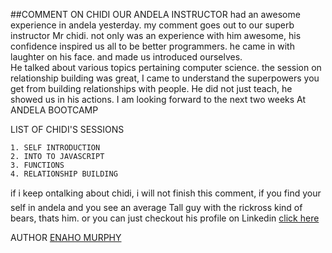 


##COMMENT ON CHIDI OUR ANDELA INSTRUCTOR 
  had an awesome experience in andela yesterday.
  my comment goes out to our superb instructor Mr chidi. not only was an experience 
  with him awesome, his confidence inspired us all to be better programmers.
  he came in with laughter on his face. and made us introduced ourselves.  
  He talked about various topics pertaining computer science. the session on relationship
  building was great, I came to understand the superpowers you get from building  relationships
  with people. He did not just teach, he showed us in his actions. I am looking forward to the 
  next two weeks  At ANDELA BOOTCAMP

  LIST OF CHIDI'S SESSIONS
  
    1. SELF INTRODUCTION
    2. INTO TO JAVASCRIPT
    3. FUNCTIONS 
    4. RELATIONSHIP BUILDING

  if i keep ontalking about chidi, i will not finish this comment, if you
  find your self in andela and you see an average Tall guy with the rickross
  kind of bears, thats him. or you can just checkout his profile on Linkedin [click here](https://www.linkedin.com/in/chidiebere)

  AUTHOR [ ENAHO MURPHY](https://www.linkedin.com/in/enaho-murphy-81321150) 
